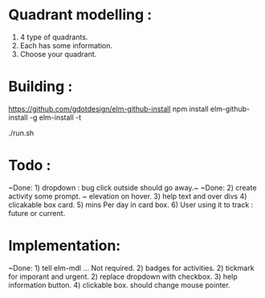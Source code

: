 # Quadrant modelling :

1) 4 type of quadrants.
2) Each has some information.
3) Choose your quadrant.

# Building :

https://github.com/gdotdesign/elm-github-install
npm install elm-github-install -g
elm-install -t

./run.sh

# Todo :
~Done: 1) dropdown : bug click outside should go away.~
~Done: 2) create activity some prompt. ~ elevation on hover.
3) help text and over divs
4) clicakable box card.
5) mins Per day in card box.
6) User using it to track : future or current.

# Implementation:
~Done: 1) tell elm-mdl ... Not required.
2) badges for activities.
2) tickmark for imporant and urgent.
2) replace dropdown with checkbox.
3) help information button.
4) clickable box. should change mouse pointer.
